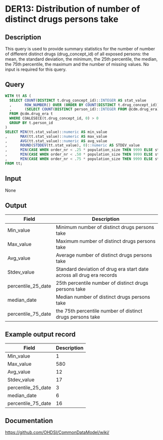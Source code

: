 <!---
Group:drug era
Name:DER13 Distribution of number of distinct drugs persons take
Author:Patrick Ryan
CDM Version: 5.3
-->

# DER13: Distribution of number of distinct drugs persons take

## Description
This query is used to provide summary statistics for the number of number of different distinct drugs (drug_concept_id) of all exposed persons: the mean, the standard deviation, the minimum, the 25th percentile, the median, the 75th percentile, the maximum and the number of missing values. No input is required for this query.

## Query
```sql
WITH tt AS (
  SELECT COUNT(DISTINCT t.drug_concept_id)::INTEGER AS stat_value
  ,      ROW_NUMBER() OVER (ORDER BY COUNT(DISTINCT t.drug_concept_id)) order_nr
  ,      (SELECT COUNT(DISTINCT person_id)::INTEGER FROM @cdm.drug_era) AS population_size
  FROM @cdm.drug_era t
  WHERE COALESECE(t.drug_concept_id, 0) > 0
  GROUP BY t.person_id
)
SELECT MIN(tt.stat_value)::numeric AS min_value
,      MAX(tt.stat_value)::numeric AS max_value
,      AVG(tt.stat_value)::numeric AS avg_value
,      ROUND(STDDEV(tt.stat_value), 0)::numeric AS STDEV_value
,      MIN(CASE WHEN order_nr < .25 * population_size THEN 9999 ELSE stat_value END)::numeric AS percentile_25
,      MIN(CASE WHEN order_nr < .50 * population_size THEN 9999 ELSE stat_value END)::numeric AS median_value
,      MIN(CASE WHEN order_nr < .75 * population_size THEN 9999 ELSE stat_value END)::numeric AS percentile_75
FROM tt;
```

## Input

None

## Output

|  Field |  Description |
| --- | --- |
| Min_value | Minimum number of distinct drugs persons take |
| Max_value | Maximum number of distinct drugs persons take |
| Avg_value | Average number of distinct drugs persons take |
| Stdev_value | Standard deviation of drug era start date across all drug era records |
| percentile_25_date | 25th percentile number of distinct drugs persons take |
| median_date | Median number of distinct drugs persons take |
| percentile_75_date | the 75th percentile number of distinct drugs persons take |

## Example output record

|  Field |  Description |
| --- | --- |
| Min_value | 1 |
| Max_value | 580 |
| Avg_value | 12 |
| Stdev_value | 17 |
| percentile_25_date | 3 |
| median_date | 6 |
| percentile_75_date | 16 |

## Documentation
https://github.com/OHDSI/CommonDataModel/wiki/
